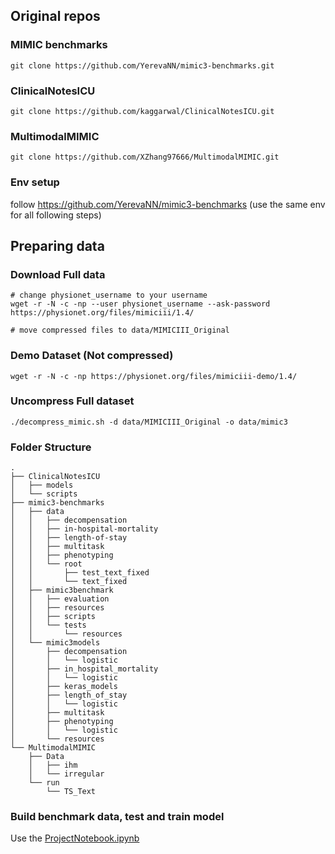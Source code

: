 ## Original repos

### MIMIC benchmarks

`
git clone https://github.com/YerevaNN/mimic3-benchmarks.git
`

### ClinicalNotesICU

`
git clone https://github.com/kaggarwal/ClinicalNotesICU.git
`

### MultimodalMIMIC

`
git clone https://github.com/XZhang97666/MultimodalMIMIC.git
`

### Env setup

follow https://github.com/YerevaNN/mimic3-benchmarks (use the same env for all following steps)

## Preparing data

### Download Full data

``` shell
# change physionet_username to your username
wget -r -N -c -np --user physionet_username --ask-password https://physionet.org/files/mimiciii/1.4/

# move compressed files to data/MIMICIII_Original
```

### Demo Dataset (Not compressed)

``` shell
wget -r -N -c -np https://physionet.org/files/mimiciii-demo/1.4/
```

### Uncompress Full dataset

``` shell
./decompress_mimic.sh -d data/MIMICIII_Original -o data/mimic3
```

### Folder Structure

```
.
├── ClinicalNotesICU
│   ├── models
│   └── scripts
├── mimic3-benchmarks
│   ├── data
│   │   ├── decompensation
│   │   ├── in-hospital-mortality
│   │   ├── length-of-stay
│   │   ├── multitask
│   │   ├── phenotyping
│   │   └── root
│   │       ├── test_text_fixed
│   │       └── text_fixed
│   ├── mimic3benchmark
│   │   ├── evaluation
│   │   ├── resources
│   │   ├── scripts
│   │   └── tests
│   │       └── resources
│   └── mimic3models
│       ├── decompensation
│       │   └── logistic
│       ├── in_hospital_mortality
│       │   └── logistic
│       ├── keras_models
│       ├── length_of_stay
│       │   └── logistic
│       ├── multitask
│       ├── phenotyping
│       │   └── logistic
│       └── resources
└── MultimodalMIMIC
    ├── Data
    │   ├── ihm
    │   └── irregular
    └── run
        └── TS_Text
```

### Build benchmark data, test and train model

Use the [ProjectNotebook.ipynb](ProjectNotebook.ipynb)

